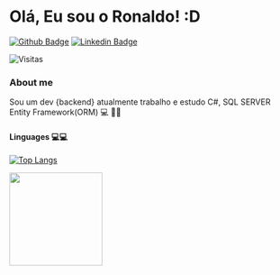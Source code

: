 # Olá, Eu sou o Ronaldo! :D

[![Github Badge](https://img.shields.io/badge/-Github-000?style=flat-square&logo=Github&logoColor=white&link=https://github.com/RonaldoVasconcelos1)](https://github.com/RonaldoVasconcelos1)
[![Linkedin Badge](https://img.shields.io/badge/-LinkedIn-blue?style=flat-square&logo=Linkedin&logoColor=white&link=https://www.linkedin.com/in/ronaldo-vasconcelos-847507166/)](https://www.linkedin.com/in/ronaldo-vasconcelos-847507166/)


![Visitas](https://visitor-badge.glitch.me/badge?page_id=RonaldoVasconcelos1)
### About me
Sou um dev {backend} atualmente trabalho e estudo C#, SQL SERVER Entity Framework(ORM) 💻 ✍🏼


####                                              Linguages 💻💻

[![Top Langs](https://github-readme-stats.vercel.app/api/top-langs/?username=RonaldoVasconcelos1&layout=compact)](https://github.com/anuraghazra/github-readme-stats)


<p align="center">
  <a href="https://github.com/anuraghazra/github-readme-stats">
    <img
      align="left"
      height="165"
      src="https://github-readme-stats.vercel.app/api?username=RonaldoVasconcelos1&count_private=true&show_icons=true&custom_title=Github%20Status&hide=issues&theme=radical"
      src="[![Readme Card](https://github-readme-stats.vercel.app/api/pin/?username=RonaldoVasconcelos1&repo=github-readme-stats)](https://github.com/RonaldoVasconcelos1/github-readme-stats)"
    />
  </a>
</p>

